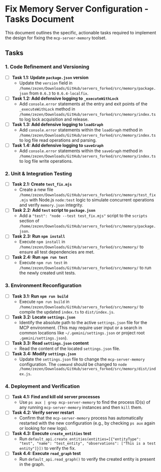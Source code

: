 # Fix Memory Server Configuration - Tasks Document

This document outlines the specific, actionable tasks required to implement the design for fixing the `mcp-server-memory` toolset.

## Tasks

### 1. Code Refinement and Versioning

- [ ] **Task 1.1: Update `package.json` version**
    - Update the `version` field in `/home/zezen/Downloads/GitHub/servers_forked/src/memory/package.json` from `0.6.3` to `0.6.4-localfix`.
- [ ] **Task 1.2: Add defensive logging to `_executeWithLock`**
    - Add `console.error` statements at the entry and exit points of the `_executeWithLock` method in `/home/zezen/Downloads/GitHub/servers_forked/src/memory/index.ts` to log lock acquisition and release.
- [ ] **Task 1.3: Add defensive logging to `loadGraph`**
    - Add `console.error` statements within the `loadGraph` method in `/home/zezen/Downloads/GitHub/servers_forked/src/memory/index.ts` to log file read operations and parsing.
- [ ] **Task 1.4: Add defensive logging to `saveGraph`**
    - Add `console.error` statements within the `saveGraph` method in `/home/zezen/Downloads/GitHub/servers_forked/src/memory/index.ts` to log file write operations.

### 2. Unit & Integration Testing

- [ ] **Task 2.1: Create `test_fix.mjs`**
    - Create a new file `/home/zezen/Downloads/GitHub/servers_forked/src/memory/test_fix.mjs` with Node.js `node:test` logic to simulate concurrent operations and verify `memory.json` integrity.
- [ ] **Task 2.2: Add `test` script to `package.json`**
    - Add a `"test": "node --test test_fix.mjs"` script to the `scripts` section of `/home/zezen/Downloads/GitHub/servers_forked/src/memory/package.json`.
- [ ] **Task 2.3: Run `npm install`**
    - Execute `npm install` in `/home/zezen/Downloads/GitHub/servers_forked/src/memory/` to ensure all test dependencies are met.
- [ ] **Task 2.4: Run `npm run test`**
    - Execute `npm run test` in `/home/zezen/Downloads/GitHub/servers_forked/src/memory/` to run the newly created unit tests.

### 3. Environment Reconfiguration

- [ ] **Task 3.1: Run `npm run build`**
    - Execute `npm run build` in `/home/zezen/Downloads/GitHub/servers_forked/src/memory/` to compile the updated `index.ts` to `dist/index.js`.
- [ ] **Task 3.2: Locate `settings.json`**
    - Identify the absolute path to the active `settings.json` file for the MCP environment. (This may require user input or a search in common locations like `~/.gemini/settings.json` or project root `.gemini/settings.json`).
- [ ] **Task 3.3: Read `settings.json` content**
    - Read the content of the located `settings.json` file.
- [ ] **Task 3.4: Modify `settings.json`**
    - Update the `settings.json` file to change the `mcp-server-memory` configuration. The `command` should be changed to `node /home/zezen/Downloads/GitHub/servers_forked/src/memory/dist/index.js`.

### 4. Deployment and Verification

- [ ] **Task 4.1: Find and kill old server processes**
    - Use `ps aux | grep mcp-server-memory` to find the process ID(s) of any running `mcp-server-memory` instances and then `kill` them.
- [ ] **Task 4.2: Verify server restart**
    - Confirm that the `mcp-server-memory` process has automatically restarted with the new configuration (e.g., by checking `ps aux` again or looking for new logs).
- [ ] **Task 4.3: Execute `create_entities` test**
    - Run `default_api.create_entities(entities=[{"entityType": "test", "name": "test_entity", "observations": ["This is a test entity"]}])` to verify the fix.
- [ ] **Task 4.4: Execute `read_graph` test**
    - Run `default_api.read_graph()` to verify the created entity is present in the graph.